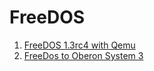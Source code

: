 FreeDOS
=======

1. [FreeDOS 1.3rc4 with Qemu](/blog/2021/11/27/FreeDOS-1.3rc4-with-Qemu.md)
2. [FreeDos to Oberon System 3](/blog/2019/07/28/freedos-to-oberon-system-3.md)
